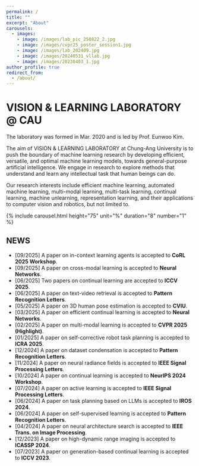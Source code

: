 ```yaml
---
permalink: /
title: ""
excerpt: "About"
carousels:
  - images:
    - image: /images/lab_pic_250822_2.jpg
    - image: /images/cvpr25_poster_session1.jpg
    - image: /images/lab_202409.jpg
    - image: /images/20240531_vllab.jpg
    - image: /images/20230403_1.jpg
author_profile: true
redirect_from: 
  - /about/
---
```




# VISION & LEARNING LABORATORY @ CAU

The laboratory was formed in Mar. 2020 and is led by Prof. Eunwoo Kim.  

The aim of VISION & LEARNING LABORATORY at Chung-Ang University is to push the boundary of machine learning research by developing efficient, versatile, and optimal machine learning models, towards general-purpose artificial intelligence.
We engage in research to explore methods that understand and learn any intellectual task that human beings can do.

Our research interests include efficient machine learning, automated machine learning, multi-modal learning, multi-task learning, continual learning, machine unlearning, representation learning, and their applications to computer vision and robotics, but not limited to.

{% include carousel.html height="75" unit="%" duration="8" number="1" %}

## NEWS
* [09/2025] A paper on in-context learning agents is accepted to **CoRL 2025 Workshop**.
* [09/2025] A paper on cross-modal learning is accepted to **Neural Networks**.
* [06/2025] Two papers on continual learning are accepted to **ICCV 2025**.
* [06/2025] A paper on text-video retrieval is accepted to **Pattern Recognition Letters**.
* [05/2025] A paper on 3D human pose estimation is accepted to **CVIU**.
* [03/2025] A paper on efficient continual learning is accepted to **Neural Networks**.
* [02/2025] A paper on multi-modal learning is accepted to **CVPR 2025 (Highlight)**.
* [01/2025] A paper on self-corrective robot task planning is accepted to **ICRA 2025**.
* [12/2024] A paper on dataset condensation is accepted to **Pattern Recognition Letters**.
* [11/2024] A paper on neural radiance fields is accepted to **IEEE Signal Processing Letters**.
* [10/2024] A paper on continual learning is accepted to **NeurIPS 2024 Workshop**.
* [07/2024] A paper on active learning is accepted to **IEEE Signal Processing Letters**.
* [06/2024] A paper on task planning based on LLMs is accepted to **IROS 2024**.
* [06/2024] A paper on self-supervised learning is accepted to **Pattern Recognition Letters**.
* [04/2024] A paper on neural architecture search is accepted to **IEEE Trans. on Image Processing**.
* [12/2023] A paper on high-dynamic range imaging is accepted to **ICASSP 2024**.
* [07/2023] A paper on generation-based continual learning is accepted to **ICCV 2023**.
